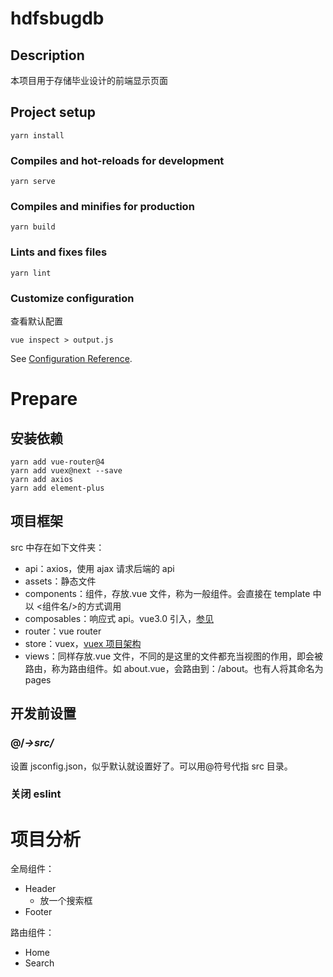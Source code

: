 # hdfsbugdb

## Description

本项目用于存储毕业设计的前端显示页面

## Project setup

```
yarn install
```

### Compiles and hot-reloads for development

```
yarn serve
```

### Compiles and minifies for production

```
yarn build
```

### Lints and fixes files

```
yarn lint
```

### Customize configuration

查看默认配置

```
vue inspect > output.js
```

See [Configuration Reference](https://cli.vuejs.org/config/).

# Prepare

## 安装依赖

```shell
yarn add vue-router@4
yarn add vuex@next --save
yarn add axios
yarn add element-plus
```

## 项目框架

src 中存在如下文件夹：

- api：axios，使用 ajax 请求后端的 api
- assets：静态文件
- components：组件，存放.vue 文件，称为一般组件。会直接在 template 中以 <组件名/>的方式调用
- composables：响应式 api。vue3.0 引入，[参见](https://v3.cn.vuejs.org/guide/composition-api-introduction.html)
- router：vue router
- store：vuex，[vuex 项目架构](https://vuex.vuejs.org/zh/guide/structure.html)
- views：同样存放.vue 文件，不同的是这里的文件都充当视图的作用，即会被路由，称为路由组件。如 about.vue，会路由到：/about。也有人将其命名为 pages

## 开发前设置

### @/_->src/_

设置 jsconfig.json，似乎默认就设置好了。可以用@符号代指 src 目录。

### 关闭 eslint

# 项目分析

全局组件：

- Header
  - 放一个搜索框
- Footer

路由组件：

- Home
- Search
